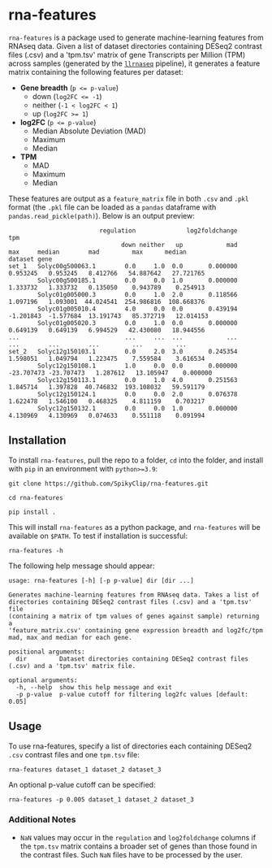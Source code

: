 # rna-features

`rna-features` is a package used to generate machine-learning features from
RNAseq data. Given a list of dataset directories containing DESeq2 contrast
files (.csv) and a 'tpm.tsv' matrix of gene Transcripts per Million (TPM)
across samples (generated by the
[`llrnaseq`](https://github.com/SpikyClip/llrnaseq) pipeline), it generates a
feature matrix containing the following features per dataset:

* **Gene breadth** (`p <= p-value`)
  * down (`log2FC <= -1`)
  * neither (`-1 < log2FC < 1`)
  * up (`log2FC >= 1`)
* **log2FC** (`p <= p-value`)
  * Median Absolute Deviation (MAD)
  * Maximum
  * Median
* **TPM**
  * MAD
  * Maximum
  * Median

These features are output as a `feature_matrix` file in both `.csv` and `.pkl`
format (the `.pkl` file can be loaded as a `pandas` dataframe with
`pandas.read_pickle(path)`). Below is an output preview:

```
                         regulation              log2foldchange                              tpm                        
                               down neither   up            mad        max     median        mad         max      median
dataset gene                                                                                                            
set_1   Solyc00g500063.1        0.0     1.0  0.0       0.000000   0.953245   0.953245   8.412766   54.887642   27.721765
        Solyc00g500185.1        0.0     0.0  1.0       0.000000   1.333732   1.333732   0.135050    0.943789    0.254913
        Solyc01g005000.3        0.0     1.0  2.0       0.118566   1.097196   1.093001  44.024541  254.986816  108.668376
        Solyc01g005010.4        4.0     0.0  0.0       0.439194  -1.201843  -1.577684  13.191743   85.372719   12.014153
        Solyc01g005020.3        0.0     1.0  0.0       0.000000   0.649139   0.649139   6.994529   42.430080   18.944556
...                             ...     ...  ...            ...        ...        ...        ...         ...         ...
set_2   Solyc12g150103.1        0.0     2.0  3.0       0.245354   1.598051   1.049794   1.223475    7.559584    3.616534
        Solyc12g150108.1        1.0     0.0  0.0       0.000000 -23.707473 -23.707473   1.287612   13.105947    0.000000
        Solyc12g150113.1        0.0     1.0  4.0       0.251563   1.845714   1.397828  40.746832  193.108032   59.591179
        Solyc12g150124.1        0.0     0.0  2.0       0.076378   1.622478   1.546100   0.468325    4.811159    0.703217
        Solyc12g150132.1        0.0     0.0  1.0       0.000000   4.130969   4.130969   0.074633    0.551118    0.091994
```

## Installation

To install `rna-features`, pull the repo to a folder, `cd` into the folder, and
install with `pip` in an environment with `python>=3.9`:

```console
git clone https://github.com/SpikyClip/rna-features.git

cd rna-features

pip install .
```

This will install `rna-features` as a python package, and `rna-features` will
be available on `$PATH`. To test if installation is successful:

```console
rna-features -h
```

The following help message should appear:
```console
usage: rna-features [-h] [-p p-value] dir [dir ...]

Generates machine-learning features from RNAseq data. Takes a list of 
directories containing DESeq2 contrast files (.csv) and a 'tpm.tsv' file 
(containing a matrix of tpm values of genes against sample) returning a 
'feature_matrix.csv' containing gene expression breadth and log2fc/tpm 
mad, max and median for each gene.

positional arguments:
  dir         Dataset directories containing DESeq2 contrast files (.csv) and a 'tpm.tsv' matrix file.

optional arguments:
  -h, --help  show this help message and exit
  -p p-value  p-value cutoff for filtering log2fc values [default: 0.05]
```
## Usage

To use rna-features, specify a list of directories each containing DESeq2
`.csv` contrast files and one `tpm.tsv` file:

```
rna-features dataset_1 dataset_2 dataset_3
```

An optional p-value cutoff can be specified:

```
rna-features -p 0.005 dataset_1 dataset_2 dataset_3
```

### Additional Notes
* `NaN` values may occur in the `regulation` and `log2foldchange` columns if the
  `tpm.tsv` matrix contains a broader set of genes than those found in the
  contrast files. Such `NaN` files have to be processed by the user.